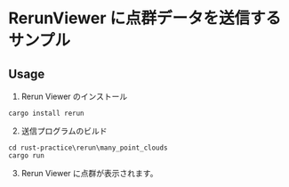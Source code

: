# RerunViewer に点群データを送信するサンプル

## Usage

1. Rerun Viewer のインストール

```
cargo install rerun
```

2. 送信プログラムのビルド

```
cd rust-practice\rerun\many_point_clouds
cargo run
```

3. Rerun Viewer に点群が表示されます。
